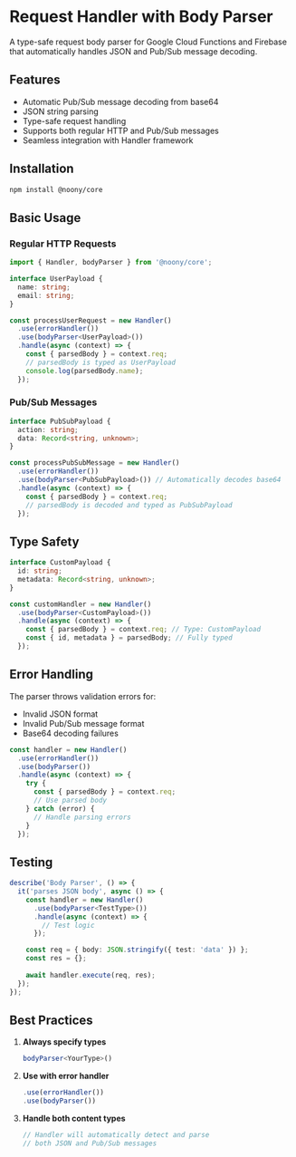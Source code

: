 # Request Handler with Body Parser

A type-safe request body parser for Google Cloud Functions and Firebase that automatically handles JSON and Pub/Sub message decoding.

## Features

- Automatic Pub/Sub message decoding from base64
- JSON string parsing
- Type-safe request handling
- Supports both regular HTTP and Pub/Sub messages
- Seamless integration with Handler framework

## Installation

```bash
npm install @noony/core
```

## Basic Usage

### Regular HTTP Requests

```typescript
import { Handler, bodyParser } from '@noony/core';

interface UserPayload {
  name: string;
  email: string;
}

const processUserRequest = new Handler()
  .use(errorHandler())
  .use(bodyParser<UserPayload>())
  .handle(async (context) => {
    const { parsedBody } = context.req;
    // parsedBody is typed as UserPayload
    console.log(parsedBody.name);
  });
```

### Pub/Sub Messages

```typescript
interface PubSubPayload {
  action: string;
  data: Record<string, unknown>;
}

const processPubSubMessage = new Handler()
  .use(errorHandler())
  .use(bodyParser<PubSubPayload>()) // Automatically decodes base64
  .handle(async (context) => {
    const { parsedBody } = context.req;
    // parsedBody is decoded and typed as PubSubPayload
  });
```

## Type Safety

```typescript
interface CustomPayload {
  id: string;
  metadata: Record<string, unknown>;
}

const customHandler = new Handler()
  .use(bodyParser<CustomPayload>())
  .handle(async (context) => {
    const { parsedBody } = context.req; // Type: CustomPayload
    const { id, metadata } = parsedBody; // Fully typed
  });
```

## Error Handling

The parser throws validation errors for:
- Invalid JSON format
- Invalid Pub/Sub message format
- Base64 decoding failures

```typescript
const handler = new Handler()
  .use(errorHandler())
  .use(bodyParser())
  .handle(async (context) => {
    try {
      const { parsedBody } = context.req;
      // Use parsed body
    } catch (error) {
      // Handle parsing errors
    }
  });
```

## Testing

```typescript
describe('Body Parser', () => {
  it('parses JSON body', async () => {
    const handler = new Handler()
      .use(bodyParser<TestType>())
      .handle(async (context) => {
        // Test logic
      });

    const req = { body: JSON.stringify({ test: 'data' }) };
    const res = {};
    
    await handler.execute(req, res);
  });
});
```

## Best Practices

1. **Always specify types**
   ```typescript
   bodyParser<YourType>()
   ```

2. **Use with error handler**
   ```typescript
   .use(errorHandler())
   .use(bodyParser())
   ```

3. **Handle both content types**
   ```typescript
   // Handler will automatically detect and parse
   // both JSON and Pub/Sub messages
   ```
